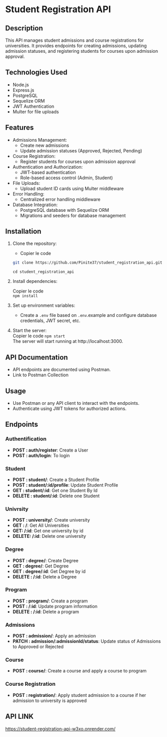 # Student Registration API
## Description
This API manages student admissions and course registrations for universities. It provides endpoints for creating admissions, updating admission statuses, and registering students for courses upon admission approval.  

## Technologies Used
- Node.js  
- Express.js  
- PostgreSQL  
- Sequelize ORM  
- JWT Authentication  
- Multer for file uploads  

## Features
- Admissions Management:
    - Create new admissions
    - Update admission statuses (Approved, Rejected, Pending)  
- Course Registration:
    - Register students for courses upon admission approval
- Authentication and Authorization:
    - JWT-based authentication
    - Role-based access control (Admin, Student)
- File Uploads:
    - Upload student ID cards using Multer middleware
- Error Handling:
    - Centralized error handling middleware
- Database Integration:
    - PostgreSQL database with Sequelize ORM
    - Migrations and seeders for database management
## Installation
1. Clone the repository:

    - Copier le code       
    ```sh
    git clone https://github.com/Pinite37/student_registration_api.git
    ```
    ``cd student_registration_api``  
2. Install dependencies:

    Copier le code  
    ``npm install``  
3. Set up environment variables:

    - Create a `.env` file based on `.env`.example and configure database credentials, JWT secret, etc.

4. Start the server:  
    Copier le code
    ``npm start``  
    The server will start running at http://localhost:3000.

## API Documentation
- API endpoints are documented using Postman.
- Link to Postman Collection
## Usage
- Use Postman or any API client to interact with the endpoints.
- Authenticate using JWT tokens for authorized actions.

## Endpoints

### Authentification
- **POST : auth/register**: Create a User
- **POST : auth/login**: To login

### Student
- **POST : student/**: Create a Student Profile
- **POST : student/:id/profile**: Update Student Profile
- **GET : student/:id**: Get one Student By Id
- **DELETE : student/:id**: Delete one Student

### Univrsity
- **POST : university/**: Create university
- **GET : /**: Get All Universities
- **GET: /:id**: Get one university by id
- **DELETE: /:id**: Delete one university

### Degree
- **POST : degree/**: Create Degree
- **GET : degree/**: Get Degree
- **GET : degree/:id**: Get Degree by id
- **DELETE : /:id**: Delete a Degree 


### Program
- **POST : program/**: Create a program
- **POST : /:id**: Update program information
- **DELETE : /:id**: Delete a program


### Admissions
- **POST : admission/**: Apply an admission
- **PATCH : admission/:admissionId/status**: Update status of Admissions to Approved or Rejected

### Course
- **POST : course/**: Create a course and apply a course to program

### Course Registration
- **POST : registration/**: Apply student admission to a course if her admission to university is approved


## API LINK
https://student-registration-api-w3xo.onrender.com/